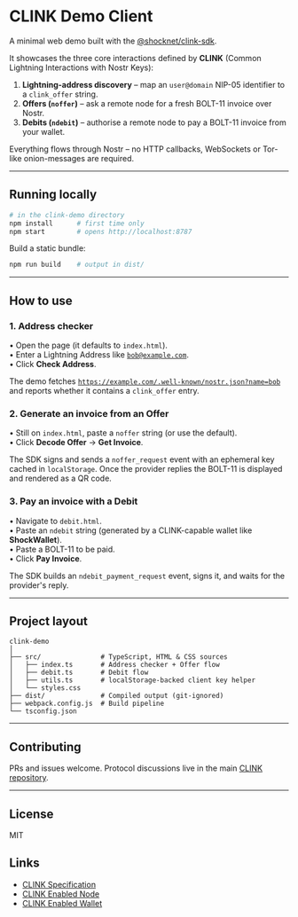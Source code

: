 # CLINK Demo Client

A minimal web demo built with the [@shocknet/clink-sdk](https://www.npmjs.com/package/@shocknet/clink-sdk).

It showcases the three core interactions defined by **CLINK** (Common Lightning Interactions with Nostr Keys):

1. **Lightning-address discovery** – map an <code>user@domain</code> NIP-05 identifier to a <code>clink_offer</code> string.
2. **Offers (`noffer`)** – ask a remote node for a fresh BOLT-11 invoice over Nostr.
3. **Debits (`ndebit`)** – authorise a remote node to pay a BOLT-11 invoice from your wallet.

Everything flows through Nostr – no HTTP callbacks, WebSockets or Tor-like onion-messages are required.

---

## Running locally

```bash
# in the clink-demo directory
npm install      # first time only
npm start        # opens http://localhost:8787
```

Build a static bundle:

```bash
npm run build    # output in dist/
```

---

## How to use

### 1. Address checker

• Open the page (it defaults to <code>index.html</code>).  
• Enter a Lightning Address like <code>bob@example.com</code>.  
• Click **Check Address**.  

The demo fetches <code>https://example.com/.well-known/nostr.json?name=bob</code> and reports whether it contains a `clink_offer` entry.

### 2. Generate an invoice from an **Offer**

• Still on <code>index.html</code>, paste a `noffer` string (or use the default).  
• Click **Decode Offer** → **Get Invoice**.  

The SDK signs and sends a `noffer_request` event with an ephemeral key cached in `localStorage`. Once the provider replies the BOLT-11 is displayed and rendered as a QR code.

### 3. Pay an invoice with a **Debit**

• Navigate to <code>debit.html</code>.  
• Paste an `ndebit` string (generated by a CLINK-capable wallet like **ShockWallet**).  
• Paste a BOLT-11 to be paid.  
• Click **Pay Invoice**.

The SDK builds an `ndebit_payment_request` event, signs it, and waits for the provider's reply.

---

## Project layout

```
clink-demo
│
├── src/               # TypeScript, HTML & CSS sources
│   ├── index.ts       # Address checker + Offer flow
│   ├── debit.ts       # Debit flow
│   ├── utils.ts       # localStorage-backed client key helper
│   └── styles.css
├── dist/              # Compiled output (git-ignored)
├── webpack.config.js  # Build pipeline
└── tsconfig.json
```

---

## Contributing

PRs and issues welcome. Protocol discussions live in the main [CLINK repository](https://github.com/shocknet/clink).

---

## License

MIT

## Links

- [CLINK Specification](https://github.com/shocknet/clink)
- [CLINK Enabled Node](https://github.com/shocknet/Lightning.Pub)
- [CLINK Enabled Wallet](https://shockwallet.app)
